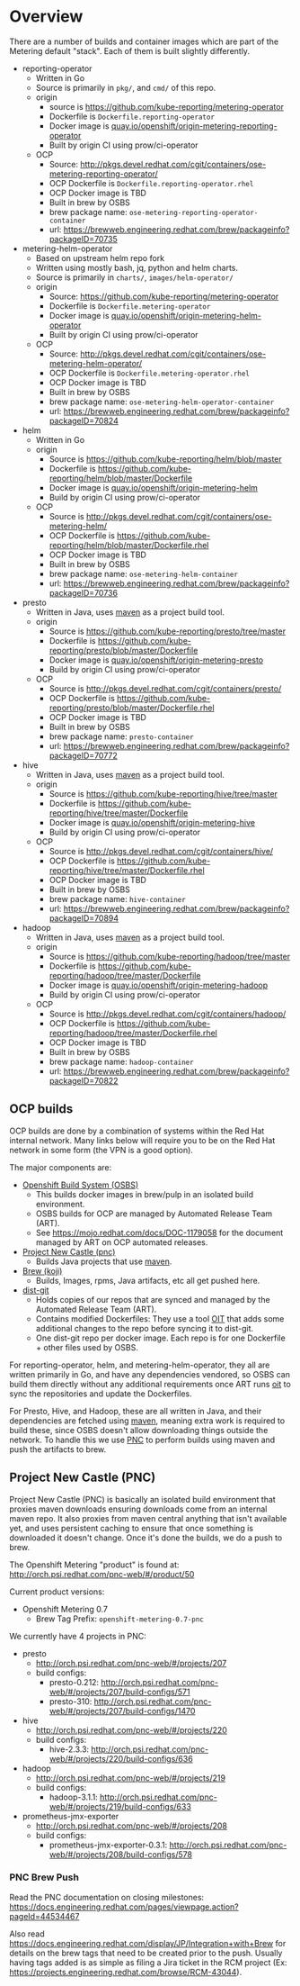 # Overview

There are a number of builds and container images which are part of the Metering default "stack".
Each of them is built slightly differently.

- reporting-operator
  - Written in Go
  - Source is primarily in `pkg/`, and `cmd/` of this repo.
  - origin
    - source is <https://github.com/kube-reporting/metering-operator>
    - Dockerfile is `Dockerfile.reporting-operator`
    - Docker image is [quay.io/openshift/origin-metering-reporting-operator](https://quay.io/repository/openshift/origin-metering-reporting-operator)
    - Built by origin CI using prow/ci-operator
  - OCP
    - Source: <http://pkgs.devel.redhat.com/cgit/containers/ose-metering-reporting-operator/>
    - OCP Dockerfile is `Dockerfile.reporting-operator.rhel`
    - OCP Docker image is TBD
    - Built in brew by OSBS
    - brew package name: `ose-metering-reporting-operator-container`
    - url: <https://brewweb.engineering.redhat.com/brew/packageinfo?packageID=70735>
- metering-helm-operator
  - Based on upstream helm repo fork
  - Written using mostly bash, jq, python and helm charts.
  - Source is primarily in `charts/`, `images/helm-operator/`
  - origin
    - Source: <https://github.com/kube-reporting/metering-operator>
    - Dockerfile is `Dockerfile.metering-operator`
    - Docker image is [quay.io/openshift/origin-metering-helm-operator](https://quay.io/repository/openshift/origin-metering-helm-operator)
    - Built by origin CI using prow/ci-operator
  - OCP
    - Source: <http://pkgs.devel.redhat.com/cgit/containers/ose-metering-helm-operator/>
    - OCP Dockerfile is `Dockerfile.metering-operator.rhel`
    - OCP Docker image is TBD
    - Built in brew by OSBS
    - brew package name: `ose-metering-helm-operator-container`
    - url: <https://brewweb.engineering.redhat.com/brew/packageinfo?packageID=70824>
- helm
  - Written in Go
  - origin
    - Source is <https://github.com/kube-reporting/helm/blob/master>
    - Dockerfile is <https://github.com/kube-reporting/helm/blob/master/Dockerfile>
    - Docker image is [quay.io/openshift/origin-metering-helm](https://quay.io/repository/openshift/origin-metering-helm)
    - Build by origin CI using prow/ci-operator
  - OCP
    - Source is  <http://pkgs.devel.redhat.com/cgit/containers/ose-metering-helm/>
    - OCP Dockerfile is <https://github.com/kube-reporting/helm/blob/master/Dockerfile.rhel>
    - OCP Docker image is TBD
    - Built in brew by OSBS
    - brew package name: `ose-metering-helm-container`
    - url: <https://brewweb.engineering.redhat.com/brew/packageinfo?packageID=70736>
- presto
  - Written in Java, uses [maven][maven] as a project build tool.
  - origin
    - Source is <https://github.com/kube-reporting/presto/tree/master>
    - Dockerfile is <https://github.com/kube-reporting/presto/blob/master/Dockerfile>
    - Docker image is [quay.io/openshift/origin-metering-presto](https://quay.io/repository/openshift/origin-metering-presto)
    - Build by origin CI using prow/ci-operator
  - OCP
    - Source is <http://pkgs.devel.redhat.com/cgit/containers/presto/>
    - OCP Dockerfile is <https://github.com/kube-reporting/presto/blob/master/Dockerfile.rhel>
    - OCP Docker image is TBD
    - Built in brew by OSBS
    - brew package name: `presto-container`
    - url: <https://brewweb.engineering.redhat.com/brew/packageinfo?packageID=70772>
- hive
  - Written in Java, uses [maven][maven] as a project build tool.
  - origin
    - Source is <https://github.com/kube-reporting/hive/tree/master>
    - Dockerfile is <https://github.com/kube-reporting/hive/tree/master/Dockerfile>
    - Docker image is [quay.io/openshift/origin-metering-hive](https://quay.io/repository/openshift/origin-metering-hive)
    - Build by origin CI using prow/ci-operator
  - OCP
    - Source is <http://pkgs.devel.redhat.com/cgit/containers/hive/>
    - OCP Dockerfile is <https://github.com/kube-reporting/hive/tree/master/Dockerfile.rhel>
    - OCP Docker image is TBD
    - Built in brew by OSBS
    - brew package name: `hive-container`
    - url: <https://brewweb.engineering.redhat.com/brew/packageinfo?packageID=70894>
- hadoop
  - Written in Java, uses [maven][maven] as a project build tool.
  - origin
    - Source is <https://github.com/kube-reporting/hadoop/tree/master>
    - Dockerfile is <https://github.com/kube-reporting/hadoop/tree/master/Dockerfile>
    - Docker image is [quay.io/openshift/origin-metering-hadoop](https://quay.io/repository/openshift/origin-metering-hadoop)
    - Build by origin CI using prow/ci-operator
  - OCP
    - Source is <http://pkgs.devel.redhat.com/cgit/containers/hadoop/>
    - OCP Dockerfile is <https://github.com/kube-reporting/hadoop/tree/master/Dockerfile.rhel>
    - OCP Docker image is TBD
    - Built in brew by OSBS
    - brew package name: `hadoop-container`
    - url: <https://brewweb.engineering.redhat.com/brew/packageinfo?packageID=70822>

## OCP builds

OCP builds are done by a combination of systems within the Red Hat internal network.
Many links below will require you to be on the Red Hat network in some form (the VPN is a good option).

The major components are:

- [Openshift Build System (OSBS)][osbs]
  - This builds docker images in brew/pulp in an isolated build environment.
  - OSBS builds for OCP are managed by Automated Release Team (ART).
  - See <https://mojo.redhat.com/docs/DOC-1179058> for the document managed by
    ART on OCP automated releases.
- [Project New Castle (pnc)][pnc]
  - Builds Java projects that use [maven][maven].
- [Brew (koji)][brew]
  - Builds, Images, rpms, Java artifacts, etc all get pushed here.
- [dist-git][dist-git]
  - Holds copies of our repos that are synced and managed by the Automated Release Team (ART).
  - Contains modified Dockerfiles: They use a tool [OIT][oit] that adds some additional changes to the repo before syncing it to dist-git.
  - One dist-git repo per docker image. Each repo is for one Dockerfile + other files used by OSBS.

For reporting-operator, helm, and metering-helm-operator, they all are written primarily in Go, and have any dependencies vendored, so OSBS can build them directly without any additional requirements once ART runs [oit][oit] to sync the repositories and update the Dockerfiles.

For Presto, Hive, and Hadoop, these are all written in Java, and their dependencies are fetched using [maven][maven], meaning extra work is required to build these, since OSBS doesn't allow downloading things outside the network.
To handle this we use [PNC][pnc] to perform builds using maven and push the artifacts to brew.

## Project New Castle (PNC)

Project New Castle (PNC) is basically an isolated build environment that proxies maven downloads ensuring downloads come from an internal maven repo.
It also proxies from maven central anything that isn't available yet, and uses persistent caching to ensure that once something is downloaded it doesn't change.
Once it's done the builds, we do a push to brew.

The Openshift Metering "product" is found at: <http://orch.psi.redhat.com/pnc-web/#/product/50>

Current product versions:

- Openshift Metering 0.7
  - Brew Tag Prefix: `openshift-metering-0.7-pnc`

We currently have 4 projects in PNC:

- presto
  - <http://orch.psi.redhat.com/pnc-web/#/projects/207>
  - build configs:
    - presto-0.212: <http://orch.psi.redhat.com/pnc-web/#/projects/207/build-configs/571>
    - presto-310: <http://orch.psi.redhat.com/pnc-web/#/projects/207/build-configs/1470>
- hive
  - <http://orch.psi.redhat.com/pnc-web/#/projects/220>
  - build configs:
    - hive-2.3.3: <http://orch.psi.redhat.com/pnc-web/#/projects/220/build-configs/636>
- hadoop
  - <http://orch.psi.redhat.com/pnc-web/#/projects/219>
  - build configs:
    - hadoop-3.1.1: <http://orch.psi.redhat.com/pnc-web/#/projects/219/build-configs/633>
- prometheus-jmx-exporter
  - <http://orch.psi.redhat.com/pnc-web/#/projects/208>
  - build configs:
    - prometheus-jmx-exporter-0.3.1: <http://orch.psi.redhat.com/pnc-web/#/projects/208/build-configs/578>

### PNC Brew Push

Read the PNC documentation on closing milestones: <https://docs.engineering.redhat.com/pages/viewpage.action?pageId=44534467>

Also read <https://docs.engineering.redhat.com/display/JP/Integration+with+Brew> for details on the brew tags that need to be created prior to the push.
Usually having tags added is as simple as filing a Jira ticket in the RCM project (Ex: <https://projects.engineering.redhat.com/browse/RCM-43044>).

[osbs]: https://osbs.readthedocs.io/en/latest/
[pnc]: https://docs.engineering.redhat.com/display/JP/User%27s+guide
[brew]: https://brewweb.engineering.redhat.com/brew/
[dist-git]: http://pkgs.devel.redhat.com/cgit/
[oit]: https://github.com/openshift/enterprise-images/blob/d44b833f8696102364f2526eaf130a961eb4cf56/oit.py
[maven]: https://maven.apache.org/
[pnc-brew]: https://docs.engineering.redhat.com/display/JP/Integration+with+Brew

